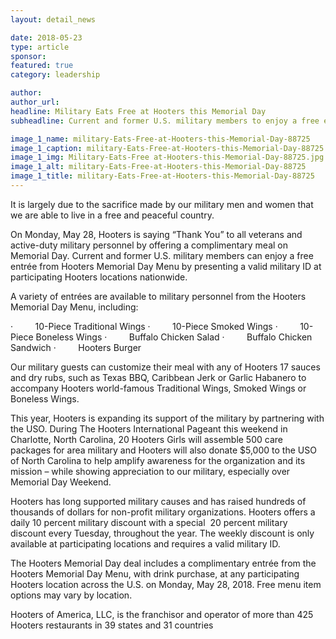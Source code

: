 ```yaml
---
layout: detail_news

date: 2018-05-23
type: article
sponsor:
featured: true
category: leadership        

author:  
author_url: 
headline: Military Eats Free at Hooters this Memorial Day
subheadline: Current and former U.S. military members to enjoy a free entree 

image_1_name: military-Eats-Free-at-Hooters-this-Memorial-Day-88725
image_1_caption: military-Eats-Free-at-Hooters-this-Memorial-Day-88725
image_1_img: Military-Eats-Free at-Hooters-this-Memorial-Day-88725.jpg
image_1_alt: military-Eats-Free-at-Hooters-this-Memorial-Day-88725
image_1_title: military-Eats-Free-at-Hooters-this-Memorial-Day-88725
---
```

	
It is largely due to the sacrifice made by our military men and women that we are able to live in a free and peaceful country.

<!--more-->On Monday, May 28, Hooters is saying &ldquo;Thank You&rdquo; to all veterans and active-duty military personnel by offering a complimentary meal&nbsp;on Memorial Day.&nbsp;Current and former U.S. military members can enjoy a free entr&eacute;e from Hooters Memorial Day Menu by presenting a valid military ID at participating Hooters locations nationwide.

A variety of entr&eacute;es are available to military personnel from the Hooters Memorial Day Menu, including:

<!-- [if !supportLists]-->&middot;&nbsp;&nbsp;&nbsp;&nbsp;&nbsp;&nbsp;&nbsp;&nbsp; <!--[endif]-->10-Piece Traditional Wings

<!-- [if !supportLists]-->&middot;&nbsp;&nbsp;&nbsp;&nbsp;&nbsp;&nbsp;&nbsp;&nbsp; <!--[endif]-->10-Piece Smoked Wings

<!-- [if !supportLists]-->&middot;&nbsp;&nbsp;&nbsp;&nbsp;&nbsp;&nbsp;&nbsp;&nbsp; <!--[endif]-->10-Piece Boneless Wings

<!-- [if !supportLists]-->&middot;&nbsp;&nbsp;&nbsp;&nbsp;&nbsp;&nbsp;&nbsp;&nbsp; <!--[endif]-->Buffalo Chicken Salad

<!-- [if !supportLists]-->&middot;&nbsp;&nbsp;&nbsp;&nbsp;&nbsp;&nbsp;&nbsp;&nbsp; <!--[endif]-->Buffalo Chicken Sandwich

<!-- [if !supportLists]-->&middot;&nbsp;&nbsp;&nbsp;&nbsp;&nbsp;&nbsp;&nbsp;&nbsp; <!--[endif]-->Hooters Burger

Our military guests can customize their meal with any of Hooters 17 sauces and dry rubs, such as Texas BBQ, Caribbean Jerk or Garlic Habanero to accompany Hooters world-famous Traditional Wings, Smoked Wings or Boneless Wings.

This year, Hooters is expanding its support of the military by partnering with the USO. During The Hooters International Pageant this weekend in Charlotte, North Carolina, 20 Hooters Girls will assemble 500 care packages for area military and Hooters will also donate $5,000 to the USO of North Carolina to help amplify awareness for the organization and its mission &ndash; while showing appreciation to our military, especially over Memorial Day Weekend.

Hooters has long supported military causes and has raised hundreds of thousands of dollars for non-profit military organizations. Hooters offers a daily 10 percent military discount with a special&nbsp; 20 percent military discount every Tuesday, throughout the year. The weekly discount is only available at participating locations and requires a valid military ID.

The Hooters Memorial Day deal includes a complimentary entr&eacute;e from the Hooters Memorial Day Menu, with drink purchase, at any participating Hooters location across the U.S. on Monday, May 28, 2018. Free menu item options may vary by location.

Hooters of America, LLC, is the franchisor and operator of more than 425 Hooters restaurants in 39 states and 31 countries&nbsp;